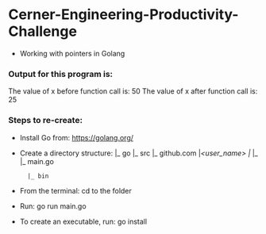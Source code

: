 # Cerner-Engineering-Productivity-Challenge
- Working with pointers in Golang

### Output for this program is:

The value of x before function call is: 50
The value of x after function call is: 25

### Steps to re-create:
- Install Go from: https://golang.org/
- Create a directory structure:
	|_ go
		|_ src
			|_ github.com
				|_<user_name>
					|_ <project>
						|_ <package>
							|_ main.go
							
		|_ bin
		
- From the terminal: cd to the <package> folder
- Run: go run main.go
- To create an executable, run: go install